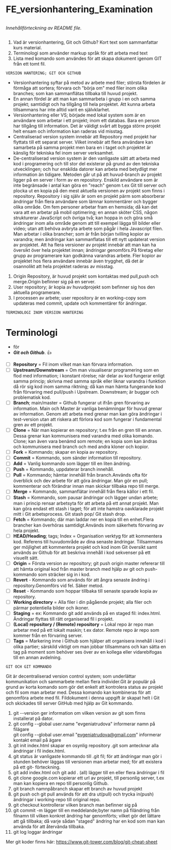 # FE_versionhantering_Examination
```

```
 _Innehållförteckning av README file._
 ```
 
```
 1.  Vad är versionhantering, Git och Github? Kort text som sammanfattar kurs material. 
 2.  Terminologi som använder markup språk för att arbeta med text
 3.  Lista med komando som användes för att skapa dokument igenom GIT från ett tomt fil.
 
```
VERSION HANTERING; GIT OCH GITHUB
```
- Versionhantering syftar på metod av arbete med filer; största fördelen är förmåga att sortera; förvara och "börja om" med filer inom olika branches; som kan sammanflätas tillbaka till huvud projekt.
- En annan fördel är att man kan sammarbeta i grupp i en och samma projekt; samtidigt och ha tillgång till hela projektet. Att kunna arbeta tillsammans har inte alltid varit en självklarhet. 
- Versionhantering eller VS; började med lokal system som är en användare som arbetar i ett projekt; inom ett databas. Bara en person har tillgång till information. Det är väldigt svårt att bygga större projekt helt ensam och information kan raderas vid misstag.
-  Centraliserad version system innebär att Repository med projekt har flyttats till ett separat server. Vilket innebär att flera användare kan samarbeta på samma projekt men bara en i taget och projektet är känslig för tekniska fel inom server verksamhet.
-  De-centraliserad version system är den vanligaste sätt att arbeta med kod i programering och till stor del existerar på grund av den tekniska utvecklingen; och hur enskilda datorer kan arbeta med betydligt mer information än tidigare. Metoden går ut på att huvud-branch av projekt ligger på en server i form av en repository. Enskild användare som är inte begränsade i antal kan göra en "reach" genom t.ex Git till server och plocka ut en kopia på den mest aktuella versionen av projekt som finns i repository. Repository i sig själv är som en projekt pärm som absorberar ändringar från flera användare som lämnar kommentärer och bygger olika område. Om fem personer arbetar fram en hemsida; då kan det vara att en arbetar på mobil optimering; en annan sköter CSS, någon strukturerar JavaScript och övriga två; kan hoppa in och göra små ändringar inom alla område genom att till exempel lägga till bilder eller video; utan att behöva avbryta arbete som pågår i hela Javascript filen.
Man arbetar i olika brancher; som är från början tvilling kopior av varandra; men ändringar kan sammanflatas till ett nytt updaterat version av projektet.
Att ha flera versioner av projekt innebär att man kan ha översikt över hela projektet innan; ändringar genomförs.På företag eller grupp av programerare kan godkänna varandras arbete. Fler kopior av projektet hos flera användare innebär även trygghet, då det är osannolikt att hela projektet raderas av misstag.
1. Origin Repository, är huvud projekt som kontaktas med pull,push och merge.Origin befinner sig på en server.
2. User repository; är kopia av huvudprojekt som befinner sig hos den aktuella programerare.
3. I processen av arbete; user repository är en working-copy som updateras med commit, update och kommentärer för ändringar.  
 
```
TERMINOLOGI INOM VERSION HANTERING  
```

# Terminologi
- för 
- ***Git och Github***. :+1:

- [ ] **Repository** = Fil inom vilket man kan förvara information.
- [ ] **Upstream/Downstream** = Om man visualiserar programering som en flod med information; i konstant
rörelse; när delar av kod fungerar enligt samma princip; skrivna med samma språk eller liknar varandra i
funktion då rör sig kod inom samma riktning; då kan man hämta fungerande kod från förvaring med
pull/push i Upstream. Downstream; är buggar och problematisk kod.
- [ ] **Branch**; main/master = Github fungerar ut ifrån gren förvaring av information. Main och Master är
vanliga benämningar för huvud grenar av information. Genom att arbeta med grenar man kan göra
ändringar i test-version utan att riskera att förlora kod som fungerar i fundamental gren av ett projekt.
- [ ] **Clone** = När man kopierar en repository; t.ex från en gren till en annan. Dessa grenar kan kommunisera
med varandra med olika komando. Clone; kan även vara benämd som remote; en kopia som kan ändras
och kommunisera med branch och med andra kloner och kopior.
- [ ] **Fork** = Kommando; skapar en kopia av repository.
- [ ] **Commit** = Kommando, som sänder information till repository.
- [ ] **Add** = Vanlig kommando som lägger till en liten ändring.
- [ ] **Push** = Kommando, uppdaterar branch innehåll.
- [ ] **Pull** = Kommando; hämtar innehåll från branch.Används ofta för överblick och dev arbete för att göra
ändringar. Man gör en pull; kommenterar och förändrar innan man skickar tillbaka repo till merge.
- [ ] **Merge** = Kommando, sammanflätar innehåll från flera källor i ett fil.
- [ ] **Stash** = Kommando, som pausar ändringar och lägger undan arbete; man i princip rensar arbetsyta för
att arbeta på ett annat projekt. Man kan göra endast ett stash i taget; för att inte hamstra oavklarade
projekt mitt i Git arbetsprocess. Git stash pop/ Git stash drop.
- [ ] **Fetch** = Kommando; där man laddar ner en kopia till en enhet.Flera brancher kan överhöras
samtidigt.Används inom säkerhets förvaring av hela projekt.
- [ ] **HEAD/Heading**; tags; Index = Organisation verktyg för att kommentera kod. Referens till huvudområde
av dina senaste ändringar. Tillsammans ger möjlighet att kommentera projekt och kod inom Git översikt
samt används av Github för att beskriva innehåll i kod sekvenser på ett visuellt sätt.
- [ ] **Origin** = Första version av repository; git push origin master refererar till att hämta original kod från
master branch med hjälp av git och push-kommando som sträcker sig in i kod.
- [ ] **Revert** - Kommando som används för att ångra senaste ändring i repository.Genomförs vid fel. Säker
metod.
- [ ] **Reset** - Kommando som hoppar tillbaka till senaste sparade kopia av repository.
- [ ] **Working directory** = Alla filer i din pågående projekt; alla filer och pärmar potentiella bilder och ikoner.
- [ ] **Staging** = ex: Kommando git add används på en staged fil: index.html. Ändringar flyttas till rätt
organiserad fil i projekt.
- [ ] **(Local) repository / (Remote) repository** = Lokal repo är repo man arbetar med på ett lokalt maskin;
t.ex dator. Remote repo är repo som kommer från en förvaring server.
- [ ] **Tags** = Markering inne i Github som hjälper att organisera innehåll i kod i olika partier; särskild viktigt om man jobbar tillsammans och kan sätta en tag på moment som behöver ses över av en kollega eller vidarebifogas till en annan avdelning. 

```
GIT OCH GIT KOMMANDO
```

Git är decentraliserad version control system; som underlättar kommunikation och sammarbete mellan flera individer.Git är populär på grund av korta komando som gör det enkelt att kontrolera status av projekt och fil som man arbetar med. Dessa komando kan kombineras för att genomföra arbete med fil. Fildokument i denna uppgift är skapat helt i Git och skickades till server GitHub med hjälp av Git kommando. 

1. git --version ger information om vilken version av git som finns installerat på dator.
2. git config --global user.name "evgeniatrudova" informerar namn på filägare  
git config --global user.email "evgeniatrudova@gmail.com" informerar kontakt email på ägare
3. git init index.html skapar en osynlig repository .git som antecknar alla ändringar i fil index.html.
4. git status är vanligaste kommando till .git fil; för att ändringar man gör i stunden behöver läggas till versionen man arbetar med; för att existera på ett git- förteckning.
5. git add index.html  och git add . (all) lägger till en eller flera ändringar i fil
6. git clone google.com kopierar ett url av projekt, till personlig server, t.ex man kan kopiera en repo till personlig Github.
7. git branch namnpåbranch skapar ett branch av huvud projekt
8. git push och git pull används för att dra ut(pull) och trycka in(push) ändringar i working-repo till original repo. 
9. git checkout kontrollerar vilken branch man befinner sig på
10. git commit -m lägger till en meddelande;byter namn på filändring från filnamn till vilken konkret ändring har genomförts; vilket gör det lättare att gå tillbaka; då varje sådan "staged" ändring har en kod som man kan använda för att återvända tillbaka.
11. git log  loggar ändringar 

Mer git koder finns här:   https://www.git-tower.com/blog/git-cheat-sheet
